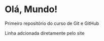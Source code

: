 # Olá, Mundo!
 Primeiro repositório do curso de Git e GitHub

 Linha adcionada diretamente pelo site
